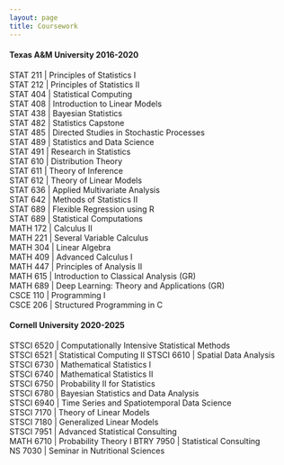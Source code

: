 ```yaml
---
layout: page
title: Coursework
---
```

#### Texas A&M University 2016-2020

STAT 211 | Principles of Statistics I  
STAT 212 | Principles of Statistics II  
STAT 404 | Statistical Computing  
STAT 408 | Introduction to Linear Models  
STAT 438 | Bayesian Statistics  
STAT 482 | Statistics Capstone  
STAT 485 | Directed Studies in Stochastic Processes  
STAT 489 | Statistics and Data Science  
STAT 491 | Research in Statistics  
STAT 610 | Distribution Theory  
STAT 611 | Theory of Inference  
STAT 612 | Theory of Linear Models  
STAT 636 | Applied Multivariate Analysis  
STAT 642 | Methods of Statistics II  
STAT 689 | Flexible Regression using R  
STAT 689 | Statistical Computations  
MATH 172 | Calculus II  
MATH 221 | Several Variable Calculus  
MATH 304 | Linear Algebra  
MATH 409 | Advanced Calculus I  
MATH 447 | Principles of Analysis II  
MATH 615 | Introduction to Classical Analysis (GR)  
MATH 689 | Deep Learning: Theory and Applications (GR)  
CSCE 110 | Programming I  
CSCE 206 | Structured Programming in C  

#### Cornell University 2020-2025

STSCI 6520 | Computationally Intensive Statistical Methods  
STSCI 6521 | Statistical Computing II
STSCI 6610 | Spatial Data Analysis  
STSCI 6730 | Mathematical Statistics I  
STSCI 6740 | Mathematical Statistics II  
STSCI 6750 | Probability II for Statistics  
STSCI 6780 | Bayesian Statistics and Data Analysis  
STSCI 6940 | Time Series and Spatiotemporal Data Science  
STSCI 7170 | Theory of Linear Models  
STSCI 7180 | Generalized Linear Models  
STSCI 7951 | Advanced Statistical Consulting  
MATH  6710 | Probability Theory I
BTRY  7950 | Statistical Consulting  
NS    7030 | Seminar in Nutritional Sciences


